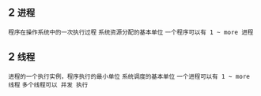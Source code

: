 ## 2 `进程` 
`程序在操作系统中的一次执行过程` 
`系统资源分配的基本单位` 
`一个程序可以有 1 ~ more 进程` 

## 2 `线程` 
`进程的一个执行实例，程序执行的最小单位` 
`系统调度的基本单位` 
`一个进程可以有 1 ~ more 线程` 
`多个线程可以 并发 执行` 
